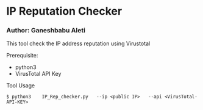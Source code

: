 # IP Reputation Checker
### Author: Ganeshbabu Aleti
This tool check the IP address reputation using Virustotal 

Prerequisite: 
* python3
* VirusTotal API Key

Tool Usage

``` $ python3    IP_Rep_checker.py   --ip <public IP>   --api <VirusTotal-API-KEY> ```
